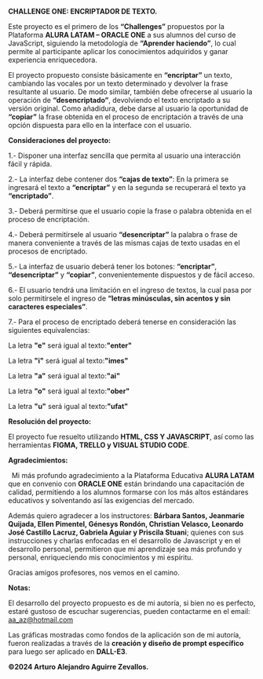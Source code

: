 ﻿**CHALLENGE ONE: ENCRIPTADOR DE TEXTO.**

Este proyecto es el primero de los **“Challenges”** propuestos por la Plataforma **ALURA LATAM – ORACLE ONE** a sus alumnos del curso de JavaScript, siguiendo la metodología de **“Aprender haciendo”**, lo cual permite al participante aplicar los conocimientos adquiridos y ganar experiencia enriquecedora.

El proyecto propuesto consiste básicamente en **“encriptar”** un texto, cambiando las vocales por un texto determinado y devolver la frase resultante al usuario. De modo similar, también debe ofrecerse al usuario la operación de **“desencriptado”**, devolviendo el texto encriptado a su versión original. Como añadidura, debe darse al usuario la oportunidad de **“copiar”** la frase obtenida en el proceso de encriptación a través de una opción dispuesta para ello en la interface con el usuario.

**Consideraciones del proyecto:**

1\.- Disponer una interfaz sencilla que permita al usuario una interacción fácil y rápida.

2\.- La interfaz debe contener dos **“cajas de texto”**: En la primera se ingresará el texto a **“encriptar”** y en la segunda se recuperará el texto ya **“encriptado”**.

3\.- Deberá permitirse que el usuario copie la frase o palabra obtenida en el proceso de encriptación.

4\.- Deberá permitírsele al usuario **“desencriptar”** la palabra o frase de manera conveniente a través de las mismas cajas de texto usadas en el procesos de encriptado.

5\.- La interfaz de usuario deberá tener los botones: **“encriptar”**, **“desencriptar”** y **“copiar”**, convenientemente dispuestos y de fácil acceso.

6\.- El usuario tendrá una limitación en el ingreso de textos, la cual pasa por solo permitírsele el ingreso de **“letras minúsculas, sin acentos y sin caracteres especiales”**.

7\.- Para el proceso de encriptado deberá tenerse en consideración las siguientes equivalencias:

La letra **"e"** será igual al texto:**"enter"**

La letra **"i"** será igual al texto:**"imes"**

La letra **"a"** será igual al texto:**"ai"**

La letra **"o"** será igual al texto:**"ober"**

La letra **"u"** será igual al texto:**"ufat"**

**Resolución del proyecto:**

El proyecto fue resuelto utilizando **HTML, CSS Y JAVASCRIPT**, así como las herramientas **FIGMA, TRELLO y VISUAL STUDIO CODE**.

**Agradecimientos:**

` `Mi más profundo agradecimiento a la Plataforma Educativa **ALURA LATAM** que en convenio con **ORACLE ONE** están brindando una capacitación de calidad, permitiendo a los alumnos formarse con los más altos estándares educativos y solventando así las exigencias del mercado.

Además quiero agradecer a los instructores: **Bárbara Santos, Jeanmarie Quijada, Ellen Pimentel, Génesys Rondón, Christian Velasco, Leonardo José Castillo Lacruz, Gabriela Aguiar y Priscila Stuani**; quienes con sus instrucciones y charlas enfocadas en el desarrollo de Javascript y en el desarrollo personal, permitieron que mi aprendizaje sea más profundo y personal, enriqueciendo mis conocimientos y mi espíritu.

Gracias amigos profesores, nos vemos en el camino.

**Notas:**

El desarrollo del proyecto propuesto es de mi autoría, si bien no es perfecto, estaré gustoso de escuchar sugerencias, pueden contactarme en el email: <aa_az@hotmail.com>

Las gráficas mostradas como fondos de la aplicación son de mi autoría, fueron realizadas a través de la **creación y diseño de prompt específico** para luego ser aplicado en **DALL-E3**. 

**©2024 Arturo Alejandro Aguirre Zevallos.**

